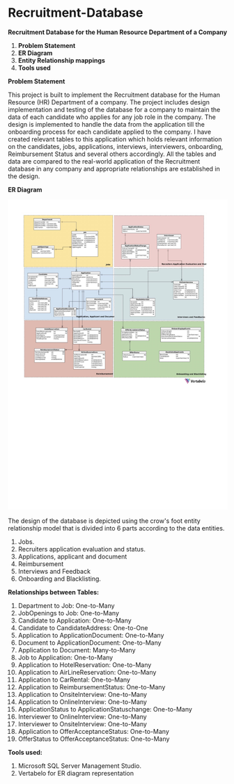 # Recruitment-Database
**Recruitment Database for the Human Resource Department of a Company**

1. **Problem Statement**
2. **ER Diagram**
3. **Entity Relationship mappings**
4. **Tools used**

**Problem Statement**

This project is built to implement the Recruitment database for the Human Resource (HR) Department of a company. The project includes design implementation and testing of the database for a company to maintain the data of each candidate who applies for any job role in the company. The design is implemented to handle the data from the application till the onboarding process for each candidate applied to the company. I have created relevant tables to this application which holds relevant information on the candidates, jobs, applications, interviews, interviewers, onboarding, Reimbursement Status and several others accordingly. All the tables and data are compared to the real-world application of the Recruitment database in any company and appropriate relationships are established in the design.

**ER Diagram**

![diagram](diagram.png)
  
The design of the database is depicted using the crow&#39;s foot entity relationship model that is divided into 6 parts according to the data entities.

1. Jobs.
2. Recruiters application evaluation and status.
3. Applications, applicant and document
4. Reimbursement
5. Interviews and Feedback
6. Onboarding and Blacklisting.

**Relationships between Tables:**

1. Department to Job: One-to-Many
2. JobOpenings to Job: One-to-Many
3. Candidate to Application: One-to-Many
4. Candidate to CandidateAddress: One-to-One
5. Application to ApplicationDocument: One-to-Many
6. Document to ApplicationDocument: One-to-Many
7. Application to Document: Many-to-Many
8. Job to Application: One-to-Many
9. Application to HotelReservation: One-to-Many
10. Application to AirLineReservation: One-to-Many
11. Application to CarRental: One-to-Many
12. Application to ReimbursementStatus: One-to-Many
13. Application to OnsiteInterview: One-to-Many
14. Application to OnlineInterview: One-to-Many
15. ApplicationStatus to ApplicationStatuschange: One-to-Many
16. Interviewer to OnlineInterview: One-to-Many
17. Interviewer to OnsiteInterview: One-to-Many
18. Application to OfferAcceptanceStatus: One-to-Many
19. OfferStatus to OfferAcceptanceStatus: One-to-Many

**Tools used:**

1. Microsoft SQL Server Management Studio.
2. Vertabelo for ER diagram representation
